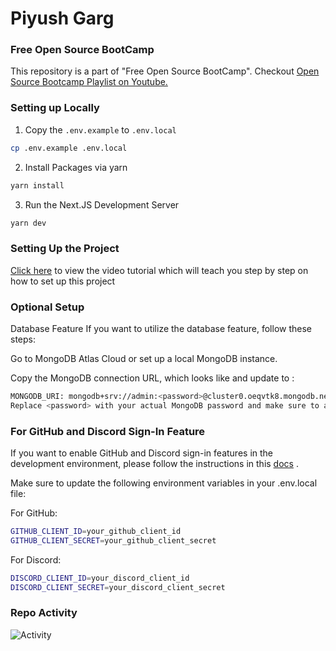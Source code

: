 # Piyush Garg

### Free Open Source BootCamp
This repository is a part of "Free Open Source BootCamp". Checkout [Open Source Bootcamp Playlist on Youtube.](https://www.youtube.com/playlist?list=PLinedj3B30sAT6CotNj0iffhRV89SkNK9)

### Setting up Locally

1. Copy the `.env.example` to `.env.local`

```bash
cp .env.example .env.local
```

2. Install Packages via yarn

```bash
yarn install
```

3. Run the Next.JS Development Server

```bash
yarn dev
```

### Setting Up the Project

[Click here](https://www.awesomescreenshot.com/video/18181026?key=45623fef0318912e62b9aacee5038999) to view the video tutorial which will teach you step by step on how to set up this project

### Optional Setup
Database Feature
If you want to utilize the database feature, follow these steps:

Go to MongoDB Atlas Cloud or set up a local MongoDB instance.

Copy the MongoDB connection URL, which looks like and update to :
```bash
MONGODB_URI: mongodb+srv://admin:<password>@cluster0.oeqvtk8.mongodb.net/?retryWrites=true&w=majority
Replace <password> with your actual MongoDB password and make sure to adjust other parts of the URL as needed.
```

### For GitHub and Discord Sign-In Feature
If you want to enable GitHub and Discord sign-in features in the development environment, please follow the instructions in this [docs](https://mattermost.com/blog/add-google-and-github-login-to-next-js-app-with-nextauth/) .

Make sure to update the following environment variables in your .env.local file:

For GitHub:
```bash
GITHUB_CLIENT_ID=your_github_client_id
GITHUB_CLIENT_SECRET=your_github_client_secret
```


For Discord:
```bash
DISCORD_CLIENT_ID=your_discord_client_id
DISCORD_CLIENT_SECRET=your_discord_client_secret
```


### Repo Activity

![Activity](https://repobeats.axiom.co/api/embed/53ac5d73666adb61764d0945fa9df15ccdc336ea.svg "Repobeats analytics image")
